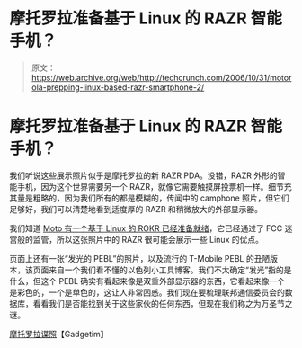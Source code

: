 # 摩托罗拉准备基于 Linux 的 RAZR 智能手机？

> 原文：<https://web.archive.org/web/http://techcrunch.com/2006/10/31/motorola-prepping-linux-based-razr-smartphone-2/>

# 摩托罗拉准备基于 Linux 的 RAZR 智能手机？

我们听说这些展示照片似乎是摩托罗拉的新 RAZR PDA。没错，RAZR 外形的智能手机，因为这个世界需要另一个 RAZR，就像它需要触摸屏投票机一样。细节充其量是粗略的，因为我们所有的都是模糊的，传闻中的 camphone 照片，但它们足够好，我们可以清楚地看到适度厚的 RAZR 和稍微放大的外部显示器。

我们知道 [Moto 有一个基于 Linux 的 ROKR 已经准备就绪](https://web.archive.org/web/20130627212219/http://crunchgear.com/2006/10/19/motos-touchscreen-linux-based-rokr-e6-clears-fcc-excites-fanboys/)，它已经通过了 FCC 迷宫般的监管，所以这张照片中的 RAZR 很可能会展示一些 Linux 的优点。

页面上还有一张“发光的 PEBL”的照片，以及流行的 T-Mobile PEBL 的丑陋版本，该页面来自一个我们看不懂的以色列小工具博客。我们不太确定“发光”指的是什么，但这个 PEBL 确实有看起来像是双重外部显示器的东西，它看起来像一个是彩色的，一个是单色的，这让人非常困惑。我们现在要梳理联邦通信委员会的数据库，看看我们是否能找到关于这些家伙的任何东西，但现在我们称之为万圣节之谜。

[摩托罗拉谍照](https://web.archive.org/web/20130627212219/http://www.gadgetim.co.il/galleries_show_album.php?itemID=86&albumID=25&galleryID=19)【Gadgetim】